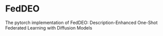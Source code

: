 # FedDEO
The pytorch implementation of FedDEO: Description-Enhanced One-Shot Federated Learning with Diffusion Models
